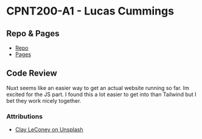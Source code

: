 # CPNT200-A1 - Lucas Cummings

## Repo & Pages
* [Repo]()
* [Pages]()

## Code Review
Nuxt seems like an easier way to get an actual website running so far. Im excited for the JS part. I found this a lot easier to get into than Tailwind but I bet they work nicely together.

### Attributions
* [Clay LeConey on Unsplash](https://unsplash.com/photos/CKHEh4zjdiM)
